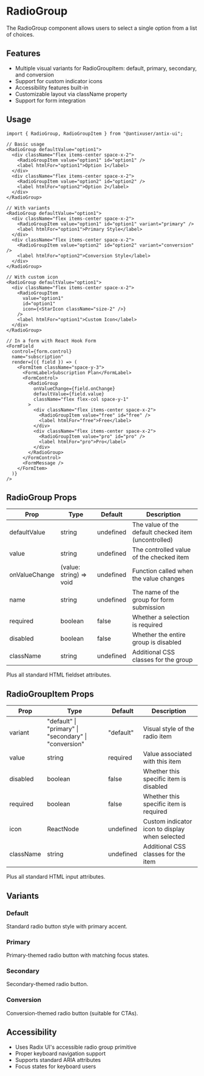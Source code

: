 # RadioGroup

The RadioGroup component allows users to select a single option from a list of choices.

## Features

- Multiple visual variants for RadioGroupItem: default, primary, secondary, and conversion
- Support for custom indicator icons
- Accessibility features built-in
- Customizable layout via className property
- Support for form integration

## Usage

```tsx
import { RadioGroup, RadioGroupItem } from "@antixuser/antix-ui";

// Basic usage
<RadioGroup defaultValue="option1">
  <div className="flex items-center space-x-2">
    <RadioGroupItem value="option1" id="option1" />
    <label htmlFor="option1">Option 1</label>
  </div>
  <div className="flex items-center space-x-2">
    <RadioGroupItem value="option2" id="option2" />
    <label htmlFor="option2">Option 2</label>
  </div>
</RadioGroup>

// With variants
<RadioGroup defaultValue="option1">
  <div className="flex items-center space-x-2">
    <RadioGroupItem value="option1" id="option1" variant="primary" />
    <label htmlFor="option1">Primary Style</label>
  </div>
  <div className="flex items-center space-x-2">
    <RadioGroupItem value="option2" id="option2" variant="conversion" />
    <label htmlFor="option2">Conversion Style</label>
  </div>
</RadioGroup>

// With custom icon
<RadioGroup defaultValue="option1">
  <div className="flex items-center space-x-2">
    <RadioGroupItem
      value="option1"
      id="option1"
      icon={<StarIcon className="size-2" />}
    />
    <label htmlFor="option1">Custom Icon</label>
  </div>
</RadioGroup>

// In a form with React Hook Form
<FormField
  control={form.control}
  name="subscription"
  render={({ field }) => (
    <FormItem className="space-y-3">
      <FormLabel>Subscription Plan</FormLabel>
      <FormControl>
        <RadioGroup
          onValueChange={field.onChange}
          defaultValue={field.value}
          className="flex flex-col space-y-1"
        >
          <div className="flex items-center space-x-2">
            <RadioGroupItem value="free" id="free" />
            <label htmlFor="free">Free</label>
          </div>
          <div className="flex items-center space-x-2">
            <RadioGroupItem value="pro" id="pro" />
            <label htmlFor="pro">Pro</label>
          </div>
        </RadioGroup>
      </FormControl>
      <FormMessage />
    </FormItem>
  )}
/>
```

## RadioGroup Props

| Prop          | Type                    | Default   | Description                                          |
| ------------- | ----------------------- | --------- | ---------------------------------------------------- |
| defaultValue  | string                  | undefined | The value of the default checked item (uncontrolled) |
| value         | string                  | undefined | The controlled value of the checked item             |
| onValueChange | (value: string) => void | undefined | Function called when the value changes               |
| name          | string                  | undefined | The name of the group for form submission            |
| required      | boolean                 | false     | Whether a selection is required                      |
| disabled      | boolean                 | false     | Whether the entire group is disabled                 |
| className     | string                  | undefined | Additional CSS classes for the group                 |

Plus all standard HTML fieldset attributes.

## RadioGroupItem Props

| Prop      | Type                                                  | Default   | Description                                    |
| --------- | ----------------------------------------------------- | --------- | ---------------------------------------------- |
| variant   | "default" \| "primary" \| "secondary" \| "conversion" | "default" | Visual style of the radio item                 |
| value     | string                                                | required  | Value associated with this item                |
| disabled  | boolean                                               | false     | Whether this specific item is disabled         |
| required  | boolean                                               | false     | Whether this specific item is required         |
| icon      | ReactNode                                             | undefined | Custom indicator icon to display when selected |
| className | string                                                | undefined | Additional CSS classes for the item            |

Plus all standard HTML input attributes.

## Variants

### Default

Standard radio button style with primary accent.

### Primary

Primary-themed radio button with matching focus states.

### Secondary

Secondary-themed radio button.

### Conversion

Conversion-themed radio button (suitable for CTAs).

## Accessibility

- Uses Radix UI's accessible radio group primitive
- Proper keyboard navigation support
- Supports standard ARIA attributes
- Focus states for keyboard users
